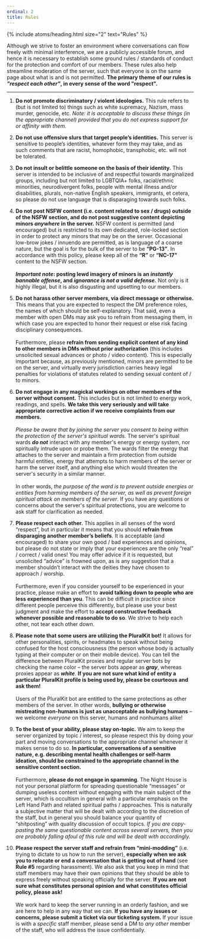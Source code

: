 ```yaml
---
ordinal: 2
title: Rules
---
```


{% include atoms/heading.html size="2" text="Rules" %}

Although we strive to foster an environment where conversations can flow freely with minimal interference, we are a publicly accessible forum, and hence it is necessary to establish some ground rules / standards of conduct for the protection and comfort of our members. These rules also help streamline moderation of the server, such that everyone is on the same page about what is and is not permitted. **The primary theme of our rules is *"respect each other"*, in every sense of the word "respect".**

---

1. **Do not promote discriminatory / violent ideologies.** This rule refers to (but is not limited to) things such as white supremacy, Nazism, mass murder, genocide, etc. *Note: it is acceptable to discuss these things (in the appropriate channel) provided that you do not express support for or affinity with them.* 

2. **Do not use offensive slurs that target people’s identities.** This server is sensitive to people’s identities, whatever form they may take, and as such comments that are racist, homophobic, transphobic, etc. will not be tolerated.

3. **Do not insult or belittle someone on the basis of their identity.** This server is intended to be inclusive of and respectful towards marginalized groups, including but not limited to LGBTQIA+ folks, racial/ethnic minorities, neurodivergent folks, people with mental illness and/or disabilities, plurals, non-native English speakers, immigrants, et cetera, so please do not use language that is disparaging towards such folks.

4. **Do not post NSFW content (i.e. content related to sex / drugs) outside of the NSFW section, and do not post suggestive content depicting minors *anywhere* in the server.** NSFW content is permitted (and encouraged) but is restricted to its own dedicated, role-locked section in order to protect any minors that may be on the server. Occasional low-brow jokes / innuendo are permitted, as is language of a coarse nature, but the goal is for the bulk of the server to be **“PG-13”**. In accordance with this policy, please keep all of the **“R”** or **“NC-17”** content to the NSFW section. <br/><br/>**_Important note_: posting lewd imagery of minors is an *instantly bannable offense*, and *ignorance is not a valid defense.*** Not only is it highly illegal, but it is also disgusting and upsetting to our members.

5. **Do not harass other server members, via direct message or otherwise.** This means that you are expected to respect the DM preference roles, the names of which should be self-explanatory. That said, even a member with open DMs may ask you to refrain from messaging them, in which case you are expected to honor their request or else risk facing disciplinary consequences. <br/><br/>Furthermore, please **refrain from sending explicit content of any kind to other members in DMs without prior authorization** (this includes unsolicited sexual advances or photo / video content). This is especially important because, as previously mentioned, minors are permitted to be on the server, and virtually every jurisdiction carries heavy legal penalties for violations of statutes related to sending sexual content of / to minors.

6. **Do not engage in any magickal workings on other members of the server without consent.** This includes but is not limited to energy work, readings, and spells. **We take this very seriously and will take appropriate corrective action if we receive complaints from our members.** <br/><br/>_Please be aware that by joining the server you consent to being within the protection of the server's spiritual wards._ The server's spiritual wards **_do not_** interact with any member's energy or energy system, nor spiritually intrude upon or probe them. The wards filter the energy that attaches to the server and maintain a firm protection from outside harmful entities, energy that attempts to harm members of the server or harm the server itself, and anything else which would threaten the server's security in a similar manner. <br/><br/>In other words, _the purpose of the ward is to prevent outside energies or entities from harming members of the server, as well as prevent foreign spiritual attack on members of the server_. If you have any questions or concerns about the server's spiritual protections, you are welcome to ask staff for clarification as needed.

7. **Please respect each other.** This applies in all senses of the word “respect”, but in particular it means that you should **refrain from disparaging another member’s beliefs**. It is acceptable (and encouraged) to share your own good / bad experiences and opinions, but please do not state or imply that your experiences are the only “real” / correct / valid ones! You may offer advice if it is requested, but unsolicited “advice” is frowned upon, as is any suggestion that a member shouldn’t interact with the deities they have chosen to approach / worship. <br/><br/>Furthermore, even if you consider yourself to be experienced in your practice, please make an effort to **avoid talking down to people who are less experienced than you**. This can be difficult in practice since different people perceive this differently, but please use your best judgment and make the effort to **accept constructive feedback whenever possible and reasonable to do so**. We strive to help each other, not tear each other down.

8. **Please note that some users are utilizing the PluralKit bot!** It allows for other personalities, spirits, or headmates to speak without being confused for the host consciousness (the person whose body is actually typing at their computer or on their mobile device). You can tell the difference between PluralKit proxies and regular server bots by checking the name color – the server bots appear as ***gray***, whereas proxies appear as ***white***. **If you are not sure what kind of entity a particular PluralKit profile is being used by, please be courteous and ask them!** <br/><br/>Users of the PluralKit bot are entitled to the same protections as other members of the server. In other words, **bullying or otherwise mistreating non-humans is just as unacceptable as bullying humans** – we welcome *everyone* on this server, humans and nonhumans alike!

9. **To the best of your ability, please stay on-topic.** We aim to keep the server organized by topic / interest, so please respect this by doing your part and moving conversations to the appropriate channel whenever it makes sense to do so. **In particular, conversations of a sensitive nature, e.g. describing mental health challenges or self-harm ideation, should be constrained to the appropriate channel in the sensitive content section.** <br/><br/>Furthermore, **please do not engage in spamming**. The Night House is not your personal platform for spreading questionable “messages” or dumping useless content without engaging with the main subject of the server, which is occultism in general with a particular emphasis on the Left Hand Path and related spiritual paths / approaches. This is naturally a subjective matter that will be dealt with according to the discretion of the staff, but in general you should balance your quantity of “shitposting” with quality discussion of occult topics. *If you are copy-pasting the same questionable content across several servers, then you are probably falling afoul of this rule and will be dealt with accordingly.*

10. **Please respect the server staff and refrain from “mini-modding”** (i.e. trying to dictate to us how to run the server), **especially when we ask you to relocate or end a conversation that is getting out of hand** (see **Rule #5** regarding harassment). We also ask that you keep in mind that staff members may have their own opinions that they should be able to express freely without speaking officially for the server. **If you are not sure what constitutes personal opinion and what constitutes official policy, please ask!** <br/><br/>We work hard to keep the server running in an orderly fashion, and we are here to help in any way that we can. **If you have any issues or concerns, please submit a ticket via our ticketing system.** If your issue is with a *specific* staff member, please send a DM to *any other* member of the staff, who will address the issue confidentially.
